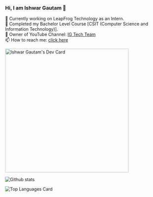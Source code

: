 ### Hi, I am Ishwar Gautam 👋<br>
🔭 Currently working on LeapFrog Technology as an Intern.<br>
📖 Completed my Bachelor Level Course [CSIT (Computer Science and Information Technology)].<br>
📼 Owner of YouTube Channel: <a href="https://www.youtube.com/c/igtechteam">IG Tech Team</a><br>
📫 How to reach me: <a href="https://ishwargautam.blogspot.com/#ContactForm1">click here</a><br>

<a href="https://app.daily.dev/ishwargautam"><img src="https://api.daily.dev/devcards/a810598a3bc84b5fb1cdcaacedc540d5.png?r=tsz" width="400" alt="Ishwar Gautam's Dev Card"/></a>

![Github stats](https://github-readme-stats.vercel.app/api?username=ishwargautam&theme=highcontrast&show_icons=true&count_private=true)

![Top Languages Card](https://github-readme-stats.vercel.app/api/top-langs/?username=ishwargautam)



